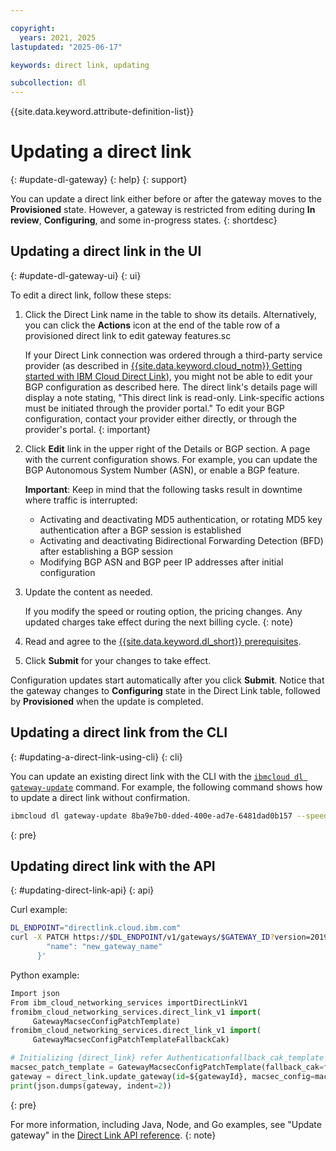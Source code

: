 ```yaml
---

copyright:
  years: 2021, 2025
lastupdated: "2025-06-17"

keywords: direct link, updating

subcollection: dl
---
```


{{site.data.keyword.attribute-definition-list}}

# Updating a direct link
{: #update-dl-gateway}
{: help}
{: support}

You can update a direct link either before or after the gateway moves to the **Provisioned** state. However, a gateway is restricted from editing during **In review**, **Configuring**, and some in-progress states.
{: shortdesc}

## Updating a direct link in the UI
{: #update-dl-gateway-ui}
{: ui}

To edit a direct link, follow these steps:

1. Click the Direct Link name in the table to show its details. Alternatively, you can click the **Actions** icon at the end of the table row of a provisioned direct link to edit gateway features.sc

   If your Direct Link connection was ordered through a third-party service provider (as described in [{{site.data.keyword.cloud_notm}} Getting started with IBM Cloud Direct Link](/docs/dl?topic=dl-get-started-with-ibm-cloud-dl)), you might not be able to edit your BGP configuration as described here. The direct link's details page will display a note stating, "This direct link is read-only. Link-specific actions must be initiated through the provider portal." To edit your BGP configuration, contact your provider either directly, or through the provider's portal.
   {: important}

1. Click **Edit** link in the upper right of the Details or BGP section. A page with the current configuration shows. For example, you can update the BGP Autonomous System Number (ASN), or enable a BGP feature.

   **Important**: Keep in mind that the following tasks result in downtime where traffic is interrupted:

   * Activating and deactivating MD5 authentication, or rotating MD5 key authentication after a BGP session is established
   * Activating and deactivating Bidirectional Forwarding Detection (BFD) after establishing a BGP session
   * Modifying BGP ASN and BGP peer IP addresses after initial configuration

1. Update the content as needed.

   If you modify the speed or routing option, the pricing changes. Any updated charges take effect during the next billing cycle.
   {: note}

1. Read and agree to the [{{site.data.keyword.dl_short}} prerequisites](/docs/dl?topic=dl-ibm-cloud-dl-prerequisites).
1. Click **Submit** for your changes to take effect.

Configuration updates start automatically after you click **Submit**. Notice that the gateway changes to **Configuring** state in the Direct Link table, followed by **Provisioned** when the update is completed.

## Updating a direct link from the CLI
{: #updating-a-direct-link-using-cli}
{: cli}

You can update an existing direct link with the CLI with the  [`ibmcloud dl gateway-update`](/docs/dl?topic=dl-dl-cli&interface=cli#update-gateway) command. For example,
the following command shows how to update a direct link without confirmation.

```sh
ibmcloud dl gateway-update 8ba9e7b0-dded-400e-ad7e-6481dad0b157 --speed-mbps 5000 --name dl-gw-updated --output json
```
{: pre}

## Updating direct link with the API
{: #updating-direct-link-api}
{: api}

Curl example:

```sh
DL_ENDPOINT="directlink.cloud.ibm.com"
curl -X PATCH https://$DL_ENDPOINT/v1/gateways/$GATEWAY_ID?version=2019-12-13 -H "authorization: Bearer $IAM_TOKEN"-d '{
        "name": "new_gateway_name"
      }'
```

Python example:

```python
Import json
From ibm_cloud_networking_services importDirectLinkV1
fromibm_cloud_networking_services.direct_link_v1 import(
     GatewayMacsecConfigPatchTemplate)
fromibm_cloud_networking_services.direct_link_v1 import(
     GatewayMacsecConfigPatchTemplateFallbackCak)

# Initializing {direct_link} refer Authenticationfallback_cak_template = GatewayMacsecConfigPatchTemplateFallbackCak(crn=${macsecCak})
macsec_patch_template = GatewayMacsecConfigPatchTemplate(fallback_cak=fallback_cak_template)
gateway = direct_link.update_gateway(id=${gatewayId}, macsec_config=macsec_patch_template).get_result()
print(json.dumps(gateway, indent=2))
```
{: pre}

For more information, including Java, Node, and Go examples, see "Update gateway" in the [Direct Link API reference](/apidocs/direct_link?code=python#update-gateway).
{: note}
